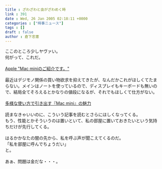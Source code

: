 ```yaml
---
title : ざわざわと虫がざわめく時
link : 391
date : Wed, 26 Jan 2005 02:18:11 +0000
categories : ["時事ニュース"]
tags : []
draft : false
author : 倉下忠憲
---
```


ここのところ少しヤヴァい。<BR>何がって、これだ。<BR><BR><A HREF="http://www.apple.com/jp/macmini/" TARGET="_blank">Apple &quot;Mac miniのご紹介です。&quot;</A><BR><BR>最近はデジモノ関係の買い物欲求を抑えてきたが、なんだかこれがほしくてたまらない。メインはノートを使っているので、ディスプレイもキーボードも無いので、結局全てそろえるとかなりの値段になるが、それでもほしくて仕方がない。<BR><BR><A HREF="http://hotwired.goo.ne.jp/news/technology/story/20050125301.html" TARGET="_blank">多様な使い方で引き出す『Mac mini』の魅力</A><BR><BR>読まなきゃいいのに、こういう記事を読むとさらにほしくなってくる。<BR>もう、性能とかそういうのは置いといて、私の部屋に置いておきたいという気持ちだけが先行してくる。<BR><BR>はるかかなたの闇の先から、私を呼ぶ声が聞こえてくるのだ。<BR>「私を部屋に呼んでちょうだい」<BR>と。<BR><BR>あぁ、問題は金だな・・・。<br><br>
